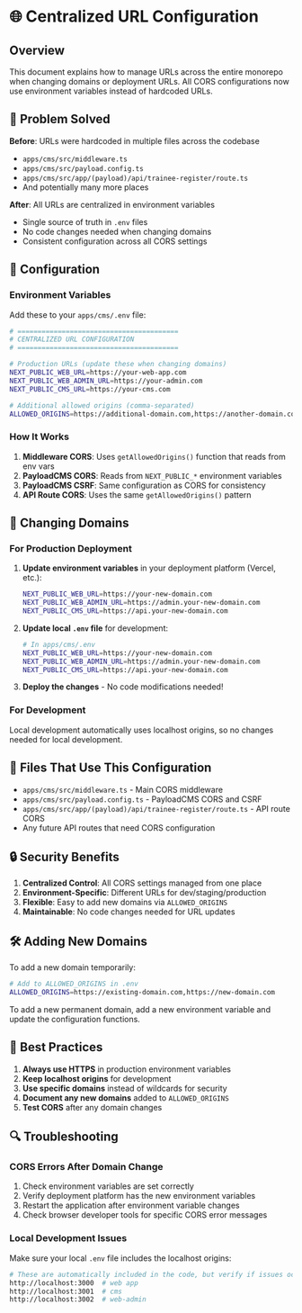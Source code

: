 # 🌐 Centralized URL Configuration

## Overview

This document explains how to manage URLs across the entire monorepo when changing domains or deployment URLs. All CORS configurations now use environment variables instead of hardcoded URLs.

## 🎯 Problem Solved

**Before**: URLs were hardcoded in multiple files across the codebase
- `apps/cms/src/middleware.ts`
- `apps/cms/src/payload.config.ts` 
- `apps/cms/src/app/(payload)/api/trainee-register/route.ts`
- And potentially many more places

**After**: All URLs are centralized in environment variables
- Single source of truth in `.env` files
- No code changes needed when changing domains
- Consistent configuration across all CORS settings

## 🔧 Configuration

### Environment Variables

Add these to your `apps/cms/.env` file:

```bash
# ========================================
# CENTRALIZED URL CONFIGURATION
# ========================================

# Production URLs (update these when changing domains)
NEXT_PUBLIC_WEB_URL=https://your-web-app.com
NEXT_PUBLIC_WEB_ADMIN_URL=https://your-admin.com
NEXT_PUBLIC_CMS_URL=https://your-cms.com

# Additional allowed origins (comma-separated)
ALLOWED_ORIGINS=https://additional-domain.com,https://another-domain.com
```

### How It Works

1. **Middleware CORS**: Uses `getAllowedOrigins()` function that reads from env vars
2. **PayloadCMS CORS**: Reads from `NEXT_PUBLIC_*` environment variables
3. **PayloadCMS CSRF**: Same configuration as CORS for consistency
4. **API Route CORS**: Uses the same `getAllowedOrigins()` pattern

## 🚀 Changing Domains

### For Production Deployment

1. **Update environment variables** in your deployment platform (Vercel, etc.):
   ```bash
   NEXT_PUBLIC_WEB_URL=https://your-new-domain.com
   NEXT_PUBLIC_WEB_ADMIN_URL=https://admin.your-new-domain.com
   NEXT_PUBLIC_CMS_URL=https://api.your-new-domain.com
   ```

2. **Update local `.env` file** for development:
   ```bash
   # In apps/cms/.env
   NEXT_PUBLIC_WEB_URL=https://your-new-domain.com
   NEXT_PUBLIC_WEB_ADMIN_URL=https://admin.your-new-domain.com
   NEXT_PUBLIC_CMS_URL=https://api.your-new-domain.com
   ```

3. **Deploy the changes** - No code modifications needed!

### For Development

Local development automatically uses localhost origins, so no changes needed for local development.

## 📁 Files That Use This Configuration

- `apps/cms/src/middleware.ts` - Main CORS middleware
- `apps/cms/src/payload.config.ts` - PayloadCMS CORS and CSRF
- `apps/cms/src/app/(payload)/api/trainee-register/route.ts` - API route CORS
- Any future API routes that need CORS configuration

## 🔒 Security Benefits

1. **Centralized Control**: All CORS settings managed from one place
2. **Environment-Specific**: Different URLs for dev/staging/production
3. **Flexible**: Easy to add new domains via `ALLOWED_ORIGINS`
4. **Maintainable**: No code changes needed for URL updates

## 🛠️ Adding New Domains

To add a new domain temporarily:

```bash
# Add to ALLOWED_ORIGINS in .env
ALLOWED_ORIGINS=https://existing-domain.com,https://new-domain.com
```

To add a new permanent domain, add a new environment variable and update the configuration functions.

## 📝 Best Practices

1. **Always use HTTPS** in production environment variables
2. **Keep localhost origins** for development
3. **Use specific domains** instead of wildcards for security
4. **Document any new domains** added to `ALLOWED_ORIGINS`
5. **Test CORS** after any domain changes

## 🔍 Troubleshooting

### CORS Errors After Domain Change

1. Check environment variables are set correctly
2. Verify deployment platform has the new environment variables
3. Restart the application after environment variable changes
4. Check browser developer tools for specific CORS error messages

### Local Development Issues

Make sure your local `.env` file includes the localhost origins:
```bash
# These are automatically included in the code, but verify if issues occur
http://localhost:3000  # web app
http://localhost:3001  # cms
http://localhost:3002  # web-admin
```
